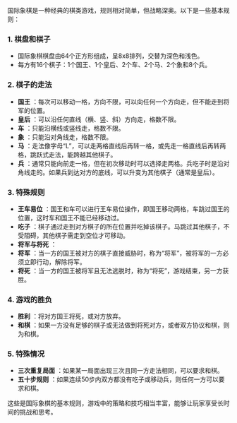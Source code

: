 国际象棋是一种经典的棋类游戏，规则相对简单，但战略深奥。以下是一些基本规则：

### 1. **棋盘和棋子**

* 国际象棋棋盘由64个正方形组成，呈8x8排列，交替为深色和浅色。
* 每方有16个棋子：1个国王、1个皇后、2个车、2个马、2个象和8个兵。

### 2. **棋子的走法**

* **国王** ：每次可以移动一格，方向不限，可以向任何一个方向走，但不能走到将军的位置。
* **皇后** ：可以沿任何直线（横、竖、斜）方向走，格数不限。
* **车** ：只能沿横线或竖线走，格数不限。
* **象** ：只能沿对角线走，格数不限。
* **马** ：走法像字母“L”，可以走两格直线后再转一格，或先走一格直线后再转两格，跳跃式走法，能跨越其他棋子。
* **兵** ：通常只能向前走一格，但在初次移动时可以选择走两格。兵吃子时是沿对角线走的。如果兵到达对方的底线，可以升变为其他棋子（通常是皇后）。

### 3. **特殊规则**

* **王车易位** ：国王和车可以进行王车易位操作，即国王移动两格，车跳过国王的位置，这时车和国王不能已经移动过。
* **吃子** ：棋子通过走到对方棋子的所在位置并吃掉该棋子。马跳过其他棋子，不受阻碍，其他棋子需走到空位才可移动。
* **将军与将死** ：
* **将军** ：当一方的国王被对方的棋子直接威胁时，称为“将军”，被将军的一方必须立即行动，解除将军。
* **将死** ：当一方的国王被将军且无法逃脱时，称为“将死”，游戏结束，另一方获胜。

### 4. **游戏的胜负**

* **胜利** ：将对方国王将死，或对方放弃。
* **和棋** ：如果一方没有足够的棋子或无法做到将死对方，或者双方协议和棋，则为和棋。

### 5. **特殊情况**

* **三次重复局面** ：如果某一局面出现三次且同一方走法相同，可以要求和棋。
* **五十步规则** ：如果连续50步内双方都没有吃子或移动兵，则任何一方可以要求和棋。

这些是国际象棋的基本规则，游戏中的策略和技巧相当丰富，能够让玩家享受长时间的挑战和思考。
